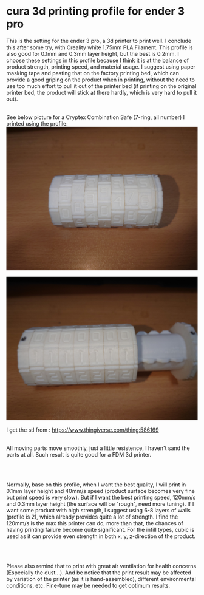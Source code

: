 # cura 3d printing profile for ender 3 pro

This is the setting for the ender 3 pro, a 3d printer to print well. I conclude this after some try, with Creality white 1.75mm PLA Filament. This profile is also good 
for 0.1mm and 0.3mm layer height, but the best is 0.2mm. I choose these settings in this profile because I think it is at the balance of product strength, printing 
speed, and material usage. I suggest using paper masking tape and pasting that on the factory printing bed, which can provide a good griping on the product when in 
printing, without the need to use too much effort to pull it out of the printer bed (if printing on the original printer bed, the product will stick at there hardly, 
which is very hard to pull it out). 
</br></br>

See below picture for a Cryptex Combination Safe (7-ring, all number) I printed using the profile:
<img src="photo/cryptex_sample1.JPG" width="700"><br />

<img src="photo/cryptex_sample2.JPG" width="700"><br />

I get the stl from : <https://www.thingiverse.com/thing:586169>

</br>All moving parts move smoothly, just a little resistence, I haven't sand the parts at all. Such result is quite good for a FDM 3d printer.

</br></br>


Normally, base on this profile, when I want the best quality, I will print in 0.1mm layer height and 40mm/s speed (product surface becomes very fine but print speed is 
very slow). But if I want the best printing speed, 120mm/s and 0.3mm layer height (the surface will be "rough", need more tuning). If I want some product with high 
strength, I suggest using 6-8 layers of walls (profile is 2), which already provides quite a lot of strength. I find the 120mm/s is the max this printer can do, more 
than that, the chances of having printing failure become quite significant. For the infill types, cubic is used as it can provide even strength in both x, y, z-direction 
of the product.

</br></br>

Please also remind that to print with great air ventilation for health concerns (Especially the dust...). And be notice that the print result may be affected by 
variation of the printer (as it is hand-assembled), different environmental conditions, etc. Fine-tune may be needed to get optimum results.
